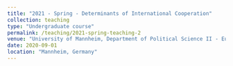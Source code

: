 ```yaml
---
title: "2021 - Spring - Determinants of International Cooperation"
collection: teaching
type: "Undergraduate course"
permalink: /teaching/2021-spring-teaching-2
venue: "University of Mannheim, Department of Political Science II - European Politics"
date: 2020-09-01
location: "Mannheim, Germany"
---
```

